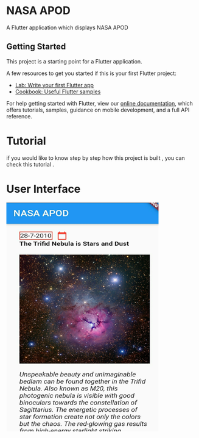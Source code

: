 # NASA APOD

A Flutter application which displays NASA APOD

## Getting Started

This project is a starting point for a Flutter application.

A few resources to get you started if this is your first Flutter project:

- [Lab: Write your first Flutter app](https://flutter.dev/docs/get-started/codelab)
- [Cookbook: Useful Flutter samples](https://flutter.dev/docs/cookbook)

For help getting started with Flutter, view our
[online documentation](https://flutter.dev/docs), which offers tutorials,
samples, guidance on mobile development, and a full API reference.


# Tutorial
if you would like to know step by step how this project is built , you can check this tutorial .

# User Interface

<img src="https://raw.githubusercontent.com/anuragseven/nasa_apod/606d9a94b8e600db489ad24dc14e38f082b67b1f/nasaapod.jpg" alt="nasa_apod ui" width="400" height="600">
